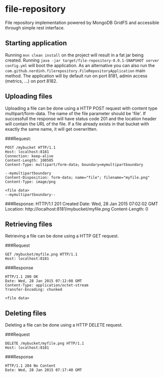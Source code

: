 file-repository 
===============

File repository implementation powered by MongoDB GridFS and accessible through simple rest interface.

Starting application
--------------------
Running `mvn clean install` on the project will result in a fat jar being created. Running `java -jar target/file-repository-0.0.1-SNAPSHOT server config.yml` will boot the application. As an alternative you can also run the `com.github.nordinh.filerepository.FileRepositoryApplication` main method. The application will by default run on port 8181, admin access (metrics, ...) on port 8182.

Uploading files
---------------
Uploading a file can be done using a HTTP POST request with content type multipart/form-data. The name of the file parameter should be 'file'. If successfull the response will have status code 201 and the location header will contain the URL of the file. If a file already exists in that bucket with exactly the same name, it will get overwritten.

###Request:

    POST /mybucket HTTP/1.1
    Host: localhost:8181
    Connection: keep-alive
    Content-Length: 100505
    Content-Type: multipart/form-data; boundary=mymultipartboundary
    
    --mymultipartboundary
	Content-Disposition: form-data; name="file"; filename="myfile.png"
	Content-Type: image/png
	
	<file data>
	--mymultipartboundary--

###Response:
	HTTP/1.1 201 Created
	Date: Wed, 28 Jan 2015 07:02:02 GMT
	Location: http://localhost:8181/mybucket/myfile.png
	Content-Length: 0


Retrieving files
----------------
Retrieving a file can be done using a HTTP GET request.

###Request

	GET /mybucket/myfile.png HTTP/1.1
	Host: localhost:8181

###Response

	HTTP/1.1 200 OK
	Date: Wed, 28 Jan 2015 07:12:08 GMT
	Content-Type: application/octet-stream
	Transfer-Encoding: chunked
	
	<file data>

Deleting files
--------------
Deleting a file can be done using a HTTP DELETE request.

###Request

	DELETE /mybucket/myfile.png HTTP/1.1
	Host: localhost:8181

###Response

	HTTP/1.1 204 No Content
	Date: Wed, 28 Jan 2015 07:17:40 GMT